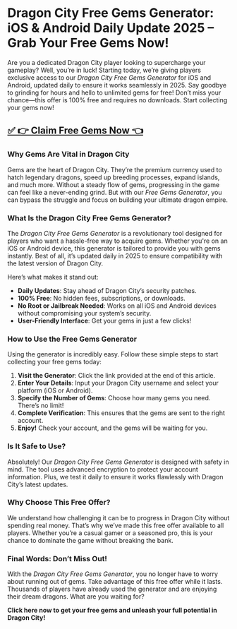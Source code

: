 # **Dragon City Free Gems Generator: iOS & Android Daily Update 2025 – Grab Your Free Gems Now!**

Are you a dedicated Dragon City player looking to supercharge your gameplay? Well, you’re in luck! Starting today, we’re giving players exclusive access to our *Dragon City Free Gems Generator* for iOS and Android, updated daily to ensure it works seamlessly in 2025. Say goodbye to grinding for hours and hello to unlimited gems for free! Don’t miss your chance—this offer is 100% free and requires no downloads. Start collecting your gems now!

## [✅ 👉 Claim Free Gems Now 👈](https://offers.besteventtoday.com/gems/)

### Why Gems Are Vital in Dragon City

Gems are the heart of Dragon City. They’re the premium currency used to hatch legendary dragons, speed up breeding processes, expand islands, and much more. Without a steady flow of gems, progressing in the game can feel like a never-ending grind. But with our *Free Gems Generator*, you can bypass the struggle and focus on building your ultimate dragon empire.

### What Is the Dragon City Free Gems Generator?

The *Dragon City Free Gems Generator* is a revolutionary tool designed for players who want a hassle-free way to acquire gems. Whether you're on an iOS or Android device, this generator is tailored to provide you with gems instantly. Best of all, it’s updated daily in 2025 to ensure compatibility with the latest version of Dragon City.

Here’s what makes it stand out:
- **Daily Updates**: Stay ahead of Dragon City’s security patches.
- **100% Free**: No hidden fees, subscriptions, or downloads.
- **No Root or Jailbreak Needed**: Works on all iOS and Android devices without compromising your system’s security.
- **User-Friendly Interface**: Get your gems in just a few clicks!

### How to Use the Free Gems Generator

Using the generator is incredibly easy. Follow these simple steps to start collecting your free gems today:
1. **Visit the Generator**: Click the link provided at the end of this article.
2. **Enter Your Details**: Input your Dragon City username and select your platform (iOS or Android).
3. **Specify the Number of Gems**: Choose how many gems you need. There’s no limit!
4. **Complete Verification**: This ensures that the gems are sent to the right account.
5. **Enjoy!** Check your account, and the gems will be waiting for you.

### Is It Safe to Use?

Absolutely! Our *Dragon City Free Gems Generator* is designed with safety in mind. The tool uses advanced encryption to protect your account information. Plus, we test it daily to ensure it works flawlessly with Dragon City’s latest updates.

### Why Choose This Free Offer?

We understand how challenging it can be to progress in Dragon City without spending real money. That’s why we’ve made this free offer available to all players. Whether you’re a casual gamer or a seasoned pro, this is your chance to dominate the game without breaking the bank.

### Final Words: Don’t Miss Out!

With the *Dragon City Free Gems Generator*, you no longer have to worry about running out of gems. Take advantage of this free offer while it lasts. Thousands of players have already used the generator and are enjoying their dream dragons. What are you waiting for?

**Click here now to get your free gems and unleash your full potential in Dragon City!**
